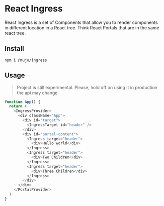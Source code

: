 # React Ingress

React Ingress is a set of Components that allow you to render components in different location in a React tree. Think React Portals that are in the same react tree.

## Install

```shell
npm i @mujo/ingress
```

## Usage

> Project is still experimental. Please, hold off on using it in production the api may change.

```javascript
function App() {
  return (
    <IngressProvider>
      <div className="App">
        <div id="target">
          <IngressTarget id="header" />
        </div>
        <div id="portal-content">
          <Ingress target="header">
            <div>Hello world</div>
          </Ingress>
          <Ingress target="header">
            <div>Two Children</div>
          </Ingress>
          <Ingress target="header">
            <div>Three Children</div>
          </Ingress>
        </div>
      </div>
    </PortalProvider>
  )
}
```
